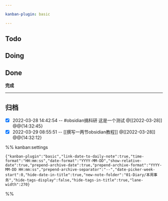 ```yaml
---

kanban-plugin: basic

---
```


## Todo



## Doing



## Done

**完成**


***

## 归档

- [x] 2022-03-28 14:42:54 -- #obsidian搞科研 这是一个测试 @[[2022-03-28]] @@{14:32:45}
- [x] 2022-03-29 08:55:51 -- [[撰写一两节obsidian教程]] @[[2022-03-28]] @@{14:32:12}

%% kanban:settings
```
{"kanban-plugin":"basic","link-date-to-daily-note":true,"time-format":"HH:mm:ss","date-format":"YYYY-MM-DD","show-relative-date":true,"prepend-archive-date":true,"prepend-archive-format":"YYYY-MM-DD HH:mm:ss","prepend-archive-separator":"--","date-picker-week-start":0,"hide-date-in-title":true,"new-note-folder":"01-Diary/本周事务","hide-tags-display":false,"hide-tags-in-title":true,"lane-width":270}
```
%%